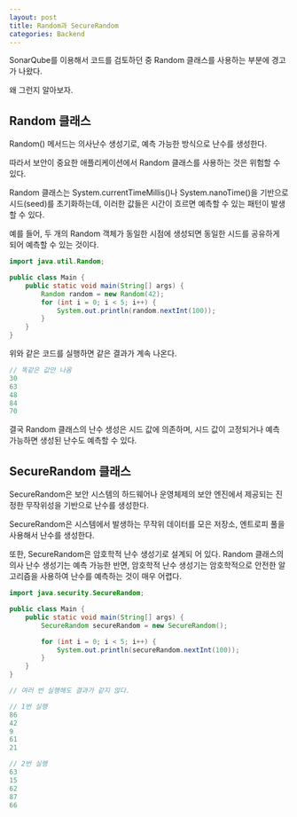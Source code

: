 ```yaml
---
layout: post
title: Random과 SecureRandom
categories: Backend
---
```


SonarQube를 이용해서 코드를 검토하던 중 Random 클래스를 사용하는 부분에 경고가 나왔다.

왜 그런지 알아보자.

## Random 클래스

Random() 메서드는 의사난수 생성기로, 예측 가능한 방식으로 난수를 생성한다.

따라서 보안이 중요한 애플리케이션에서 Random 클래스를 사용하는 것은 위험할 수 있다.

Random 클래스는 System.currentTimeMillis()나 System.nanoTime()을 기반으로 시드(seed)를 초기화하는데, 이러한 값들은 시간이 흐르면 예측할 수 있는 패턴이 발생할 수 있다.

예를 들어, 두 개의 Random 객체가 동일한 시점에 생성되면 동일한 시드를 공유하게 되어 예측할 수 있는 것이다.

```java
import java.util.Random;

public class Main {
    public static void main(String[] args) {
        Random random = new Random(42);
        for (int i = 0; i < 5; i++) {
            System.out.println(random.nextInt(100));
        }
    }
}
```
위와 같은 코드를 실행하면 같은 결과가 계속 나온다.

```java
// 똑같은 값만 나옴
30
63
48
84
70
```

결국 Random 클래스의 난수 생성은 시드 값에 의존하며, 시드 값이 고정되거나 예측 가능하면 생성된 난수도 예측할 수 있다.

## SecureRandom 클래스

SecureRandom은 보안 시스템의 하드웨어나 운영체제의 보안 엔진에서 제공되는 진정한 무작위성을 기반으로 난수를 생성한다. 

SecureRandom은 시스템에서 발생하는 무작위 데이터를 모은 저장소, 엔트로피 풀을 사용해서 난수를 생성한다.

또한, SecureRandom은 암호학적 난수 생성기로 설계되 어 있다. Random 클래스의 의사 난수 생성기는 예측 가능한 반면, 암호학적 난수 생성기는 암호학적으로 안전한 알고리즘을 사용하여 난수를 예측하는 것이 매우 어렵다.

```java
import java.security.SecureRandom;

public class Main {
    public static void main(String[] args) {
        SecureRandom secureRandom = new SecureRandom();

        for (int i = 0; i < 5; i++) {
            System.out.println(secureRandom.nextInt(100));
        }
    }
}
```

```java
// 여러 번 실행해도 결과가 같지 않다.

// 1번 실행
86
42
9
61
21

// 2번 실행
63
15
62
87
66
```
